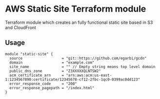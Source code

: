 AWS Static Site Terraform module
========================

Terraform module which creates an fully functional static site based in S3 and CloudFront

Usage
-----

```hcl
module "static-site" {
  source                  = "git::https://github.com/egarbi/gcdn"
  domain                  = "example.com"
  site_name               = "" // Empty string means top level domain
  public_dns_zone         = "Z3XXXXXQLNTSW2" 
  acm_certificate_arn     = "arn:aws:acm:us-east-1:1234567890:certificate/12345678-cf12-2fbc-1qc0-0399ac0dd123" 
  error_response_code     = "200"
  error_response_pagepath = "/index.html"
}
```
